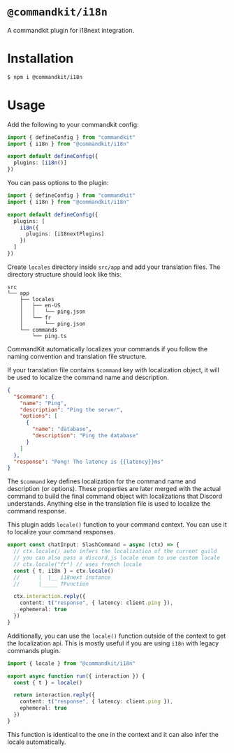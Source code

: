 # `@commandkit/i18n`

A commandkit plugin for i18next integration.

# Installation

```sh
$ npm i @commandkit/i18n
```

# Usage

Add the following to your commandkit config:

```ts
import { defineConfig } from "commandkit"
import { i18n } from "@commandkit/i18n"

export default defineConfig({
  plugins: [i18n()]
})
```

You can pass options to the plugin:

```ts
import { defineConfig } from "commandkit"
import { i18n } from "@commandkit/i18n"

export default defineConfig({
  plugins: [
    i18n({
      plugins: [i18nextPlugins]
    })
  ]
})
```

Create `locales` directory inside `src/app` and add your translation files. The directory structure should look like this:

```
src
└── app
    ├── locales
    │   ├── en-US
    │   │   └── ping.json
    │   └── fr
    │       └── ping.json
    └── commands
        └── ping.ts
```

CommandKit automatically localizes your commands if you follow the naming convention and translation file structure.

If your translation file contains `$command` key with localization object, it will be used to localize the command name and description.

```json
{
  "$command": {
    "name": "Ping",
    "description": "Ping the server",
    "options": [
      {
        "name": "database",
        "description": "Ping the database"
      }
    ]
  },
  "response": "Pong! The latency is {{latency}}ms"
}
```

The `$command` key defines localization for the command name and description (or options). These properties are later merged with the actual command to build the final command object with localizations that Discord understands. Anything else in the translation file is used to localize the command response.

This plugin adds `locale()` function to your command context. You can use it to localize your command responses.

```ts
export const chatInput: SlashCommand = async (ctx) => {
  // ctx.locale() auto infers the localization of the current guild
  // you can also pass a discord.js locale enum to use custom locale
  // ctx.locale("fr") // uses french locale
  const { t, i18n } = ctx.locale()
  //      |  |__ i18next instance
  //      |_____ TFunction

  ctx.interaction.reply({
    content: t("response", { latency: client.ping }),
    ephemeral: true
  })
}
```

Additionally, you can use the `locale()` function outside of the context to get the localization api. This is mostly useful if you are using `i18n` with legacy commands plugin.

```ts
import { locale } from "@commandkit/i18n"

export async function run({ interaction }) {
  const { t } = locale()

  return interaction.reply({
    content: t("response", { latency: client.ping }),
    ephemeral: true
  })
}
```

This function is identical to the one in the context and it can also infer the locale automatically.

